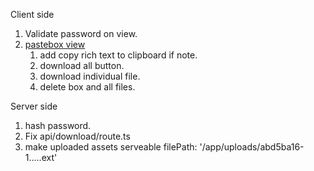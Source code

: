 Client side

1. Validate password on view.
2. [pastebox view](<app/(home)/[slug]/page.tsx>)
   1. add copy rich text to clipboard if note.
   2. download all button.
   3. download individual file.
   4. delete box and all files.

Server side

1. hash password.
2. Fix api/download/route.ts
3. make uploaded assets serveable filePath: '/app/uploads/abd5ba16-1.....ext'
